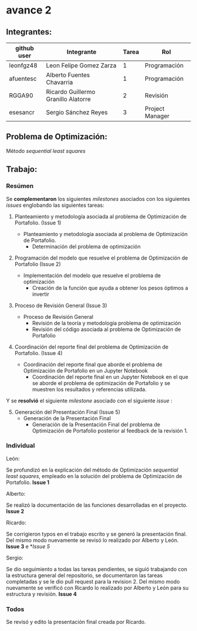 # avance 2

## Integrantes:

| github user  | Integrante                |Tarea | Rol             |
|--------------|---------------------------|------|-----------------|
| leonfgz48    |Leon Felipe Gomez Zarza    |  1   | Programación    |
| afuentesc    |Alberto Fuentes Chavarria  |  1   | Programación    |
| RGGA90       |Ricardo Guillermo Granillo Alatorre |  2   | Revisión |
| esesancr     |Sergio Sánchez Reyes       |  3   | Project Manager |

## Problema de Optimización:

Método *sequential least squares* 


## Trabajo: 

### Resúmen

Se **complementaron** los siguientes *milestones* asociados con los siguientes *issues* englobando las siguientes tareas:

1. Planteamiento y metodología asociada al problema de Optimización de Portafolio. (Issue 1)
    - Planteamiento y metodología asociada al problema de Optimización de Portafolio.
        - Determinación del problema de optimización
    
2. Programación del modelo que resuelve el problema de Optimización de Portafolio (Issue 2)
    - Implementación del modelo que resuelve el problema de optimización 
        - Creación de la función que ayuda a obtener los pesos óptimos a invertir

3. Proceso de Revisión General (Issue 3)
    - Proceso de Revisión General
        - Revisión de la teoría y metodología problema de optimización
        - Revisión del código asociada al problema de Optimización de Portafolio

4. Coordinación del reporte final del problema de Optimización de Portafolio. (Issue 4)
    - Coordinación del reporte final que aborde el problema de Optimización de Portafolio en un Jupyter Notebook
        - Coordinación del reporte final en un Jupyter Notebook en el que se aborde el problema de optimización de Portafolio y se muestren los resultados y referencias utilizada.
        
Y se **resolvió** el siguiente *milestone* asociado con el siguiente *issue* :

5. Generación del Presentación Final (Issue 5)
    - Generación de la Presentación Final
        - Generación de la Presentación Final del problema de Optimización de Portafolio posterior al feedback de la revisión 1.

### Individual

León: 

Se profundizó en la explicación del método de Optimización *sequential least squares*, empleado en la solución del problema de Optimización de Portafolio. **Issue 1**


Alberto:

Se realizó la documentación de las funciones desarrolladas en el proyecto. **Issue 2**


Ricardo:

Se corrigieron typos en el trabajo escrito y se generó la presentación final. Del mismo modo nuevamente se revisó lo realizado por Alberto y León. **Issue 3** e **Issue 5*


Sergio:

Se dio seguimiento a todas las tareas pendientes, se siguió trabajando con la estructura general del repositorio, se documentaron las tareas completadas y se le dio pull request para la revision 2. Del mismo modo nuevamente se verificó con Ricardo lo realizado por Alberto y León para su estructura y revisión. **Issue 4**

### Todos

Se revisó y edito la presentación final creada por Ricardo.
